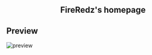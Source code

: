 <h2 align="center"> FireRedz's homepage </h2>

## Preview
![preview](https://cdn.discordapp.com/attachments/703552229680087042/861335473199775786/unknown.png)
